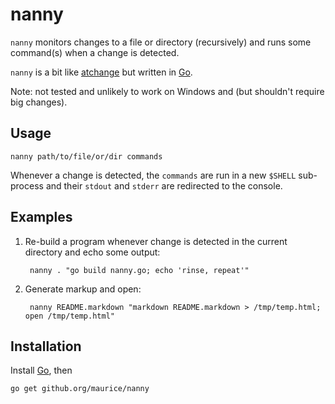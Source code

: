 nanny
=====

`nanny` monitors changes to a file or directory (recursively) and runs some command(s) when a change is detected.

`nanny` is a bit like [atchange](http://www.ccrnp.ncifcrf.gov/~toms/atchange.html) but written in [Go](http://golang.org).

Note: not tested and unlikely to work on Windows and (but shouldn't require big changes).

Usage
-----

    nanny path/to/file/or/dir commands

Whenever a change is detected, the `commands` are run in a new `$SHELL` sub-process and their `stdout` and `stderr` are redirected to the console.

Examples
--------

1. Re-build a program whenever change is detected in the current directory and echo some output:

        nanny . "go build nanny.go; echo 'rinse, repeat'"

2. Generate markup and open:

        nanny README.markdown "markdown README.markdown > /tmp/temp.html; open /tmp/temp.html"

Installation
------------

Install [Go](http://golang.org), then

    go get github.org/maurice/nanny



